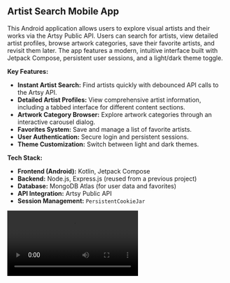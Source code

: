 ## Artist Search Mobile App

This Android application allows users to explore visual artists and their works via the Artsy Public API. Users can search for artists, view detailed artist profiles, browse artwork categories, save their favorite artists, and revisit them later. The app features a modern, intuitive interface built with Jetpack Compose, persistent user sessions, and a light/dark theme toggle.

**Key Features:**

*   **Instant Artist Search:** Find artists quickly with debounced API calls to the Artsy API.
*   **Detailed Artist Profiles:** View comprehensive artist information, including a tabbed interface for different content sections.
*   **Artwork Category Browser:** Explore artwork categories through an interactive carousel dialog.
*   **Favorites System:** Save and manage a list of favorite artists.
*   **User Authentication:** Secure login and persistent sessions.
*   **Theme Customization:** Switch between light and dark themes.

**Tech Stack:**

*   **Frontend (Android):** Kotlin, Jetpack Compose
*   **Backend:** Node.js, Express.js (reused from a previous project)
*   **Database:** MongoDB Atlas (for user data and favorites)
*   **API Integration:** Artsy Public API
*   **Session Management:** `PersistentCookieJar`


<video src="[https://github.com/user-attachments/assets/856fcb5d-0e53-4231-b5dc-75ae3e4e47f0](https://github.com/user-attachments/assets/ade19bba-3c79-4958-af7a-bd258320f0c6)" controls></video>

